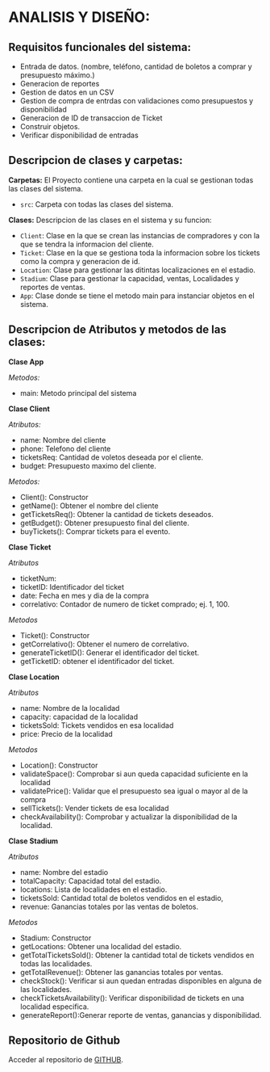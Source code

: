 # ANALISIS Y DISEÑO:
## Requisitos funcionales del sistema:
- Entrada de datos. (nombre, teléfono, cantidad de boletos a comprar y presupuesto máximo.)
- Generacion de reportes
- Gestion de datos en un CSV
- Gestion de compra de entrdas con validaciones como presupuestos y disponibilidad
- Generacion de ID de transaccion de Ticket
- Construir objetos.
- Verificar disponibilidad de entradas

## Descripcion de clases y carpetas:

**Carpetas:**
El Proyecto contiene una carpeta en la cual se gestionan todas las clases del sistema.

- `src`: Carpeta con todas las clases del sistema.

**Clases:**
Descripcion de las clases en el sistema y su funcion:

- `Client`: Clase en la que se crean las instancias de compradores y con la que se tendra la informacion del cliente.
- `Ticket`: Clase en la que se gestiona toda la informacion sobre los tickets como la compra y generacion de id.
- `Location`: Clase para gestionar las ditintas localizaciones en el estadio.
- `Stadium`: Clase para gestionar la capacidad, ventas, Localidades y reportes de ventas.
- `App`: Clase donde se tiene el metodo main para instanciar objetos en el sistema.

## Descripcion de Atributos y metodos de las clases:
**Clase App**

*Metodos:*
   -   main: Metodo principal del sistema

**Clase Client**

*Atributos:* 
- name: Nombre del cliente
- phone: Telefono del cliente
- ticketsReq: Cantidad de voletos deseada por el cliente.
- budget: Presupuesto maximo del cliente.

*Metodos:* 
- Client(): Constructor
- getName(): Obtener el nombre del cliente
- getTicketsReq(): Obtener la cantidad de tickets deseados.
- getBudget(): Obtener presupuesto final del cliente.
- buyTickets(): Comprar tickets para el evento.

**Clase Ticket**

*Atributos*
- ticketNum: 
- ticketID: Identificador del ticket
- date: Fecha en mes y dia de la compra
- correlativo: Contador de numero de ticket comprado; ej. 1, 100.

*Metodos*
- Ticket(): Constructor
- getCorrelativo(): Obtener el numero de correlativo.
- generateTicketID(): Generar el identificador del ticket.
- getTicketID: obtener el identificador del ticket.

**Clase Location**

*Atributos*
- name: Nombre de la localidad
- capacity: capacidad de la localidad
- ticketsSold: Tickets vendidos en esa localidad
- price: Precio de la localidad

*Metodos*
- Location(): Constructor
- validateSpace(): Comprobar si aun queda capacidad suficiente en la localidad
- validatePrice(): Validar que el presupuesto sea igual o mayor al de la compra
- sellTickets(): Vender tickets de esa localidad
- checkAvailability(): Comprobar y actualizar la disponibilidad de la localidad.

**Clase Stadium**

*Atributos*
- name: Nombre del estadio
- totalCapacity: Capacidad total del estadio.
- locations: Lista de localidades en el estadio.
- ticketsSold: Cantidad total de boletos vendidos en el estadio,
- revenue: Ganancias totales por las ventas de boletos.

*Metodos*
- Stadium: Constructor
- getLocations: Obtener una localidad del estadio.
- getTotalTicketsSold(): Obtener la cantidad total de tickets vendidos en todas las localidades.
- getTotalRevenue(): Obtener las ganancias totales por ventas.
- checkStock(): Verificar si aun quedan entradas disponibles en alguna de las localidades.
- checkTicketsAvailability(): Verificar disponibilidad de tickets en una localidad especifica.
- generateReport():Generar reporte de ventas, ganancias y disponibilidad.


## Repositorio de Github

Acceder al repositorio de [GITHUB](https://github.com/Julio-orellana/Ejercicio1_POO).
